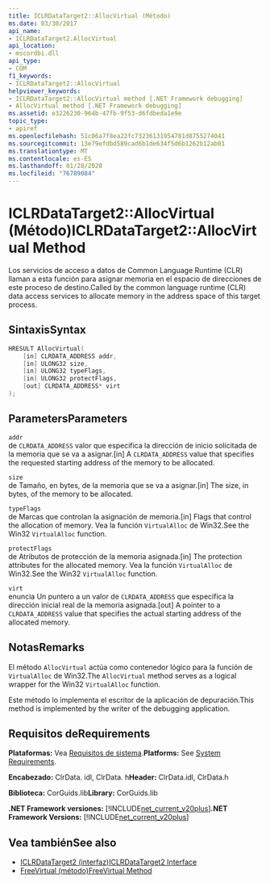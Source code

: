 ```yaml
---
title: ICLRDataTarget2::AllocVirtual (Método)
ms.date: 03/30/2017
api_name:
- ICLRDataTarget2.AllocVirtual
api_location:
- mscordbi.dll
api_type:
- COM
f1_keywords:
- ICLRDataTarget2::AllocVirtual
helpviewer_keywords:
- ICLRDataTarget2::AllocVirtual method [.NET Framework debugging]
- AllocVirtual method [.NET Framework debugging]
ms.assetid: e3226230-964b-47fb-9f53-d6fdbeda1e9e
topic_type:
- apiref
ms.openlocfilehash: 51c06a7f8ea22fc73236131954781d8755274041
ms.sourcegitcommit: 13e79efdbd589cad6b1de634f5d6b1262b12ab01
ms.translationtype: MT
ms.contentlocale: es-ES
ms.lasthandoff: 01/28/2020
ms.locfileid: "76789084"
---
```

# <a name="iclrdatatarget2allocvirtual-method"></a><span data-ttu-id="1f0db-102">ICLRDataTarget2::AllocVirtual (Método)</span><span class="sxs-lookup"><span data-stu-id="1f0db-102">ICLRDataTarget2::AllocVirtual Method</span></span>
<span data-ttu-id="1f0db-103">Los servicios de acceso a datos de Common Language Runtime (CLR) llaman a esta función para asignar memoria en el espacio de direcciones de este proceso de destino.</span><span class="sxs-lookup"><span data-stu-id="1f0db-103">Called by the common language runtime (CLR) data access services to allocate memory in the address space of this target process.</span></span>  
  
## <a name="syntax"></a><span data-ttu-id="1f0db-104">Sintaxis</span><span class="sxs-lookup"><span data-stu-id="1f0db-104">Syntax</span></span>  
  
```cpp  
HRESULT AllocVirtual(  
    [in] CLRDATA_ADDRESS addr,  
    [in] ULONG32 size,  
    [in] ULONG32 typeFlags,  
    [in] ULONG32 protectFlags,  
    [out] CLRDATA_ADDRESS* virt  
);  
```  
  
## <a name="parameters"></a><span data-ttu-id="1f0db-105">Parameters</span><span class="sxs-lookup"><span data-stu-id="1f0db-105">Parameters</span></span>  
 `addr`  
 <span data-ttu-id="1f0db-106">de `CLRDATA_ADDRESS` valor que especifica la dirección de inicio solicitada de la memoria que se va a asignar.</span><span class="sxs-lookup"><span data-stu-id="1f0db-106">[in] A `CLRDATA_ADDRESS` value that specifies the requested starting address of the memory to be allocated.</span></span>  
  
 `size`  
 <span data-ttu-id="1f0db-107">de Tamaño, en bytes, de la memoria que se va a asignar.</span><span class="sxs-lookup"><span data-stu-id="1f0db-107">[in] The size, in bytes, of the memory to be allocated.</span></span>  
  
 `typeFlags`  
 <span data-ttu-id="1f0db-108">de Marcas que controlan la asignación de memoria.</span><span class="sxs-lookup"><span data-stu-id="1f0db-108">[in] Flags that control the allocation of memory.</span></span> <span data-ttu-id="1f0db-109">Vea la función `VirtualAlloc` de Win32.</span><span class="sxs-lookup"><span data-stu-id="1f0db-109">See the Win32 `VirtualAlloc` function.</span></span>  
  
 `protectFlags`  
 <span data-ttu-id="1f0db-110">de Atributos de protección de la memoria asignada.</span><span class="sxs-lookup"><span data-stu-id="1f0db-110">[in] The protection attributes for the allocated memory.</span></span> <span data-ttu-id="1f0db-111">Vea la función `VirtualAlloc` de Win32.</span><span class="sxs-lookup"><span data-stu-id="1f0db-111">See the Win32 `VirtualAlloc` function.</span></span>  
  
 `virt`  
 <span data-ttu-id="1f0db-112">enuncia Un puntero a un valor de `CLRDATA_ADDRESS` que especifica la dirección inicial real de la memoria asignada.</span><span class="sxs-lookup"><span data-stu-id="1f0db-112">[out] A pointer to a `CLRDATA_ADDRESS` value that specifies the actual starting address of the allocated memory.</span></span>  
  
## <a name="remarks"></a><span data-ttu-id="1f0db-113">Notas</span><span class="sxs-lookup"><span data-stu-id="1f0db-113">Remarks</span></span>  
 <span data-ttu-id="1f0db-114">El método `AllocVirtual` actúa como contenedor lógico para la función de `VirtualAlloc` de Win32.</span><span class="sxs-lookup"><span data-stu-id="1f0db-114">The `AllocVirtual` method serves as a logical wrapper for the Win32 `VirtualAlloc` function.</span></span>  
  
 <span data-ttu-id="1f0db-115">Este método lo implementa el escritor de la aplicación de depuración.</span><span class="sxs-lookup"><span data-stu-id="1f0db-115">This method is implemented by the writer of the debugging application.</span></span>  
  
## <a name="requirements"></a><span data-ttu-id="1f0db-116">Requisitos de</span><span class="sxs-lookup"><span data-stu-id="1f0db-116">Requirements</span></span>  
 <span data-ttu-id="1f0db-117">**Plataformas:** Vea [Requisitos de sistema](../../../../docs/framework/get-started/system-requirements.md).</span><span class="sxs-lookup"><span data-stu-id="1f0db-117">**Platforms:** See [System Requirements](../../../../docs/framework/get-started/system-requirements.md).</span></span>  
  
 <span data-ttu-id="1f0db-118">**Encabezado:** ClrData. idl, ClrData. h</span><span class="sxs-lookup"><span data-stu-id="1f0db-118">**Header:** ClrData.idl, ClrData.h</span></span>  
  
 <span data-ttu-id="1f0db-119">**Biblioteca:** CorGuids.lib</span><span class="sxs-lookup"><span data-stu-id="1f0db-119">**Library:** CorGuids.lib</span></span>  
  
 <span data-ttu-id="1f0db-120">**.NET Framework versiones:** [!INCLUDE[net_current_v20plus](../../../../includes/net-current-v20plus-md.md)]</span><span class="sxs-lookup"><span data-stu-id="1f0db-120">**.NET Framework Versions:** [!INCLUDE[net_current_v20plus](../../../../includes/net-current-v20plus-md.md)]</span></span>  
  
## <a name="see-also"></a><span data-ttu-id="1f0db-121">Vea también</span><span class="sxs-lookup"><span data-stu-id="1f0db-121">See also</span></span>

- [<span data-ttu-id="1f0db-122">ICLRDataTarget2 (interfaz)</span><span class="sxs-lookup"><span data-stu-id="1f0db-122">ICLRDataTarget2 Interface</span></span>](iclrdatatarget2-interface.md)
- [<span data-ttu-id="1f0db-123">FreeVirtual (método)</span><span class="sxs-lookup"><span data-stu-id="1f0db-123">FreeVirtual Method</span></span>](iclrdatatarget2-freevirtual-method.md)
